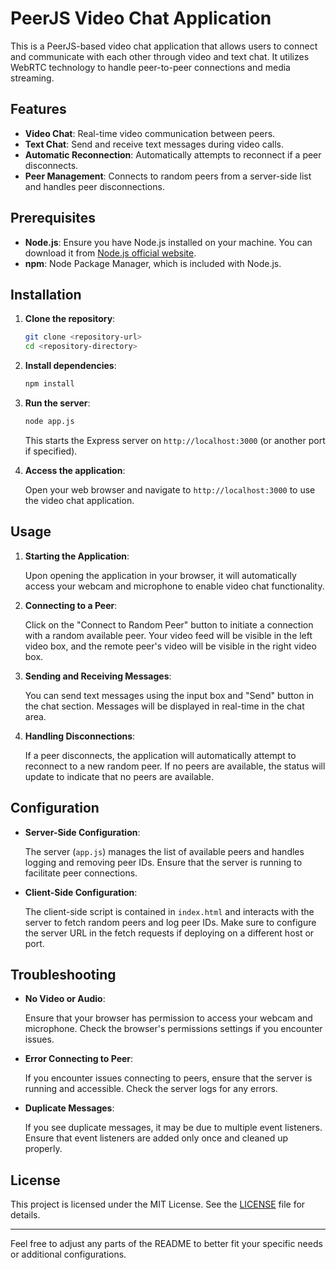 
# PeerJS Video Chat Application

This is a PeerJS-based video chat application that allows users to connect and communicate with each other through video and text chat. It utilizes WebRTC technology to handle peer-to-peer connections and media streaming.

## Features

- **Video Chat**: Real-time video communication between peers.
- **Text Chat**: Send and receive text messages during video calls.
- **Automatic Reconnection**: Automatically attempts to reconnect if a peer disconnects.
- **Peer Management**: Connects to random peers from a server-side list and handles peer disconnections.

## Prerequisites

- **Node.js**: Ensure you have Node.js installed on your machine. You can download it from [Node.js official website](https://nodejs.org/).
- **npm**: Node Package Manager, which is included with Node.js.

## Installation

1. **Clone the repository**:

    ```bash
    git clone <repository-url>
    cd <repository-directory>
    ```

2. **Install dependencies**:

    ```bash
    npm install
    ```

3. **Run the server**:

    ```bash
    node app.js
    ```

    This starts the Express server on `http://localhost:3000` (or another port if specified).

4. **Access the application**:

    Open your web browser and navigate to `http://localhost:3000` to use the video chat application.

## Usage

1. **Starting the Application**:

    Upon opening the application in your browser, it will automatically access your webcam and microphone to enable video chat functionality.

2. **Connecting to a Peer**:

    Click on the "Connect to Random Peer" button to initiate a connection with a random available peer. Your video feed will be visible in the left video box, and the remote peer's video will be visible in the right video box.

3. **Sending and Receiving Messages**:

    You can send text messages using the input box and "Send" button in the chat section. Messages will be displayed in real-time in the chat area.

4. **Handling Disconnections**:

    If a peer disconnects, the application will automatically attempt to reconnect to a new random peer. If no peers are available, the status will update to indicate that no peers are available.

## Configuration

- **Server-Side Configuration**:

    The server (`app.js`) manages the list of available peers and handles logging and removing peer IDs. Ensure that the server is running to facilitate peer connections.

- **Client-Side Configuration**:

    The client-side script is contained in `index.html` and interacts with the server to fetch random peers and log peer IDs. Make sure to configure the server URL in the fetch requests if deploying on a different host or port.

## Troubleshooting

- **No Video or Audio**:

    Ensure that your browser has permission to access your webcam and microphone. Check the browser's permissions settings if you encounter issues.

- **Error Connecting to Peer**:

    If you encounter issues connecting to peers, ensure that the server is running and accessible. Check the server logs for any errors.

- **Duplicate Messages**:

    If you see duplicate messages, it may be due to multiple event listeners. Ensure that event listeners are added only once and cleaned up properly.

## License

This project is licensed under the MIT License. See the [LICENSE](LICENSE) file for details.


---

Feel free to adjust any parts of the README to better fit your specific needs or additional configurations.
